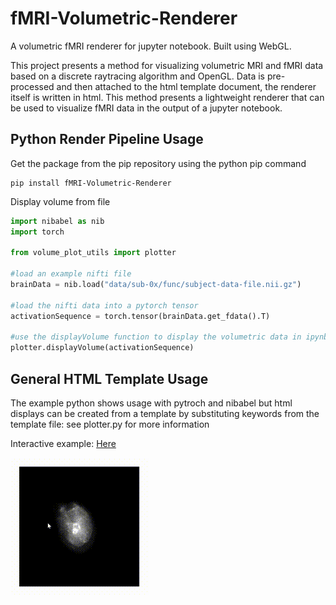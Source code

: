 # fMRI-Volumetric-Renderer
A volumetric fMRI renderer for jupyter notebook. Built using WebGL.

This project presents a method for visualizing volumetric MRI and fMRI data based on a discrete raytracing algorithm and OpenGL.
Data is pre-processed and then attached to the html template document, the renderer itself is written in html. This method presents a lightweight 
renderer that can be used to visualize fMRI data in the output of a jupyter notebook.

## Python Render Pipeline Usage
Get the package from the pip repository using the python pip command
```console
pip install fMRI-Volumetric-Renderer
```
Display volume from file
```python
import nibabel as nib
import torch

from volume_plot_utils import plotter

#load an example nifti file
brainData = nib.load("data/sub-0x/func/subject-data-file.nii.gz")

#load the nifti data into a pytorch tensor
activationSequence = torch.tensor(brainData.get_fdata().T)

#use the displayVolume function to display the volumetric data in ipynb
plotter.displayVolume(activationSequence)
```

## General HTML Template Usage
The example python shows usage with pytroch and nibabel but html displays can be created from a template by substituting keywords from the template file:
see plotter.py for more information


Interactive example: [Here](https://colab.research.google.com/github/KappnKrunch/fMRI-Volumetric-Renderer/blob/main/Volumetric_Render_Pipeline.ipynb "interactive link")


![Gif showing the renderer](view.gif "MRI view")
